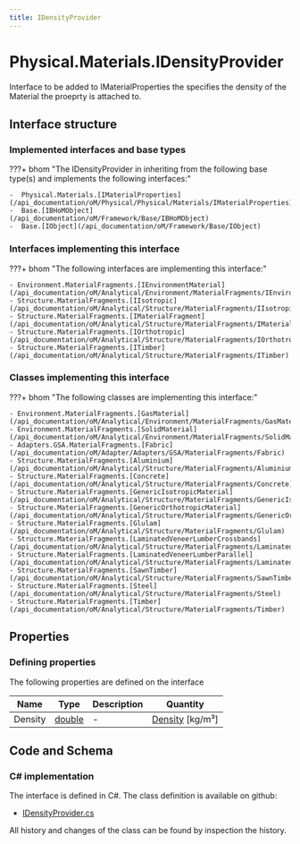 ```yaml
---
title: IDensityProvider
---
```


# Physical.Materials.IDensityProvider

Interface to be added to IMaterialProperties the specifies the density of the Material the proeprty is attached to.

## Interface structure

### Implemented interfaces and base types

???+ bhom "The IDensityProvider in inheriting from the following base type(s) and implements the following interfaces:"

    -  Physical.Materials.[IMaterialProperties](/api_documentation/oM/Physical/Physical/Materials/IMaterialProperties)
    -  Base.[IBHoMObject](/api_documentation/oM/Framework/Base/IBHoMObject)
    -  Base.[IObject](/api_documentation/oM/Framework/Base/IObject)


### Interfaces implementing this interface

???+ bhom "The following interfaces are implementing this interface:"

    - Environment.MaterialFragments.[IEnvironmentMaterial](/api_documentation/oM/Analytical/Environment/MaterialFragments/IEnvironmentMaterial)
    - Structure.MaterialFragments.[IIsotropic](/api_documentation/oM/Analytical/Structure/MaterialFragments/IIsotropic)
    - Structure.MaterialFragments.[IMaterialFragment](/api_documentation/oM/Analytical/Structure/MaterialFragments/IMaterialFragment)
    - Structure.MaterialFragments.[IOrthotropic](/api_documentation/oM/Analytical/Structure/MaterialFragments/IOrthotropic)
    - Structure.MaterialFragments.[ITimber](/api_documentation/oM/Analytical/Structure/MaterialFragments/ITimber)


### Classes implementing this interface

???+ bhom "The following classes are implementing this interface:"

    - Environment.MaterialFragments.[GasMaterial](/api_documentation/oM/Analytical/Environment/MaterialFragments/GasMaterial)
    - Environment.MaterialFragments.[SolidMaterial](/api_documentation/oM/Analytical/Environment/MaterialFragments/SolidMaterial)
    - Adapters.GSA.MaterialFragments.[Fabric](/api_documentation/oM/Adapter/Adapters/GSA/MaterialFragments/Fabric)
    - Structure.MaterialFragments.[Aluminium](/api_documentation/oM/Analytical/Structure/MaterialFragments/Aluminium)
    - Structure.MaterialFragments.[Concrete](/api_documentation/oM/Analytical/Structure/MaterialFragments/Concrete)
    - Structure.MaterialFragments.[GenericIsotropicMaterial](/api_documentation/oM/Analytical/Structure/MaterialFragments/GenericIsotropicMaterial)
    - Structure.MaterialFragments.[GenericOrthotropicMaterial](/api_documentation/oM/Analytical/Structure/MaterialFragments/GenericOrthotropicMaterial)
    - Structure.MaterialFragments.[Glulam](/api_documentation/oM/Analytical/Structure/MaterialFragments/Glulam)
    - Structure.MaterialFragments.[LaminatedVeneerLumberCrossbands](/api_documentation/oM/Analytical/Structure/MaterialFragments/LaminatedVeneerLumberCrossbands)
    - Structure.MaterialFragments.[LaminatedVeneerLumberParallel](/api_documentation/oM/Analytical/Structure/MaterialFragments/LaminatedVeneerLumberParallel)
    - Structure.MaterialFragments.[SawnTimber](/api_documentation/oM/Analytical/Structure/MaterialFragments/SawnTimber)
    - Structure.MaterialFragments.[Steel](/api_documentation/oM/Analytical/Structure/MaterialFragments/Steel)
    - Structure.MaterialFragments.[Timber](/api_documentation/oM/Analytical/Structure/MaterialFragments/Timber)


## Properties



### Defining properties

The following properties are defined on the interface

| Name             | Type             | Description      | Quantity         |
|------------------|------------------|------------------|------------------|
| Density | [double](https://learn.microsoft.com/en-us/dotnet/api/System.Double?view=netstandard-2.0) | - | [Density](/api_documentation/oM/Dimensional/Quantities/Attributes/Density) [kg/m³] |


## Code and Schema

### C# implementation

The interface is defined in C#. The class definition is available on github:

- [IDensityProvider.cs](https://github.com/BHoM/BHoM/blob/develop/Physical_oM/Materials\IDensityProvider.cs)

All history and changes of the class can be found by inspection the history.
